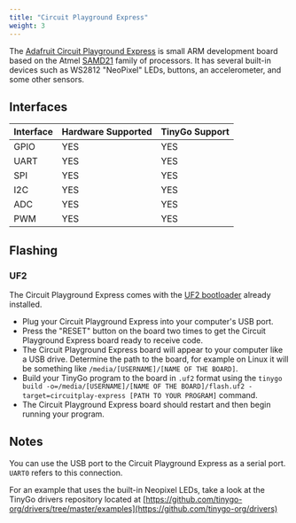 ```yaml
---
title: "Circuit Playground Express"
weight: 3
---
```


The [Adafruit Circuit Playground Express](https://www.adafruit.com/product/3333) is small ARM development board based on the Atmel [SAMD21](https://www.microchip.com/wwwproducts/en/ATSAMD21G18) family of processors. It has several built-in devices such as WS2812 "NeoPixel" LEDs, buttons, an accelerometer, and some other sensors.

## Interfaces

| Interface | Hardware Supported | TinyGo Support |
| --------- | ------------- | ----- |
| GPIO      | YES | YES |
| UART      | YES | YES |
| SPI      | YES | YES |
| I2C      | YES | YES |
| ADC      | YES | YES |
| PWM      | YES | YES |

## Flashing

### UF2

The Circuit Playground Express comes with the [UF2 bootloader](https://github.com/Microsoft/uf2) already installed.

- Plug your Circuit Playground Express into your computer's USB port.
- Press the "RESET" button on the board two times to get the Circuit Playground Express board ready to receive code.
- The Circuit Playground Express board will appear to your computer like a USB drive. Determine the path to the board, for example on Linux it will be something like `/media/[USERNAME]/[NAME OF THE BOARD]`.
- Build your TinyGo program to the board in `.uf2` format using the `tinygo build -o=/media/[USERNAME]/[NAME OF THE BOARD]/flash.uf2 -target=circuitplay-express [PATH TO YOUR PROGRAM]` command.
- The Circuit Playground Express board should restart and then begin running your program.

## Notes

You can use the USB port to the Circuit Playground Express as a serial port. `UART0` refers to this connection.

For an example that uses the built-in Neopixel LEDs, take a look at the TinyGo drivers repository located at [https://github.com/tinygo-org/drivers/tree/master/examples](https://github.com/tinygo-org/drivers)
